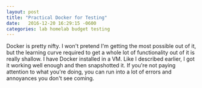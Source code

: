 ```yaml
---
layout: post
title: "Practical Docker for Testing"
date:   2016-12-20 16:29:15 -0600
categories: lab homelab budget testing
---
```


Docker is pretty nifty. I won't pretend I'm getting the most possible out of it, but the learning curve required to get a whole lot of functionality out of it is really shallow. I have Docker installed in a VM. Like I described earlier, I got it working well enough and then snapshotted it. If you're not paying attention to what you're doing, you can run into a lot of errors and annoyances you don't see coming. 
